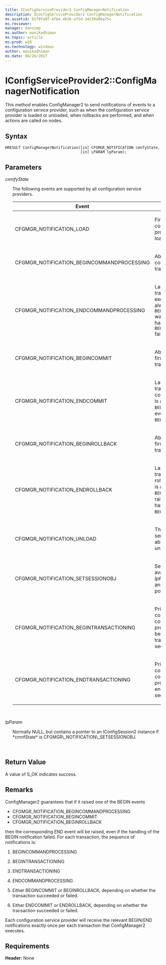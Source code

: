 ```yaml
---
title: IConfigServiceProvider2 ConfigManagerNotification
description: IConfigServiceProvider2 ConfigManagerNotification
ms.assetid: b1f0fe0f-afbe-4b36-a75d-34239a86a75c
ms.reviewer: 
manager: dansimp
ms.author: manikadhiman
ms.topic: article
ms.prod: w10
ms.technology: windows
author: manikadhiman
ms.date: 06/26/2017
---
```


# IConfigServiceProvider2::ConfigManagerNotification


This method enables ConfigManager2 to send notifications of events to a configuration service provider, such as when the configuration service provider is loaded or unloaded, when rollbacks are performed, and when actions are called on nodes.

## Syntax


``` syntax
HRESULT ConfigManagerNotification([in] CFGMGR_NOTIFICATION cmnfyState, 
                                  [in] LPARAM lpParam);
```

## Parameters


<a href="" id="cmnfystate"></a>*cmnfyState*
<ul style="list-style-type:none">
<li>
The following events are supported by all configuration service providers.

<table>
<colgroup>
<col width="50%" />
<col width="50%" />
</colgroup>
<thead>
<tr class="header">
<th>Event</th>
<th>Description</th>
</tr>
</thead>
<tbody>
<tr class="odd">
<td><p>CFGMGR_NOTIFICATION_LOAD</p></td>
<td><p>First time the configuration service provider is loaded/instantiated.</p></td>
</tr>
<tr class="even">
<td><p>CFGMGR_NOTIFICATION_BEGINCOMMANDPROCESSING</p></td>
<td><p>About to run the first command of a transaction.</p></td>
</tr>
<tr class="odd">
<td><p>CFGMGR_NOTIFICATION_ENDCOMMANDPROCESSING</p></td>
<td><p>Last command of transaction has executed. This event is always raised if <code>BEGINCOMMANDPROCESSING</code> was raised, even if the handling of <code>BEGINCOMMANDPROCESSING</code> failed.</p></td>
</tr>
<tr class="even">
<td><p>CFGMGR_NOTIFICATION_BEGINCOMMIT</p></td>
<td><p>About to commit the first command of a transaction.</p></td>
</tr>
<tr class="odd">
<td><p>CFGMGR_NOTIFICATION_ENDCOMMIT</p></td>
<td><p>Last command of a transaction has been committed. This event is always raised if <code>BEGINCOMMIT</code> was raised, even if the handling of <code>BEGINCOMMIT</code> failed.</p></td>
</tr>
<tr class="even">
<td><p>CFGMGR_NOTIFICATION_BEGINROLLBACK</p></td>
<td><p>About to roll back the first command of the transaction.</p></td>
</tr>
<tr class="odd">
<td><p>CFGMGR_NOTIFICATION_ENDROLLBACK</p></td>
<td><p>Last command of the transaction has been rolled back. This event is always raised if <code>BEGINROLLBACK</code> was raised, even if the handling of <code>BEGINROLLBACK</code> failed.</p></td>
</tr>
<tr class="even">
<td><p>CFGMGR_NOTIFICATION_UNLOAD</p></td>
<td><p>The configuration service provider is about to be unloaded/deleted.</p></td>
</tr>
<tr class="odd">
<td><p>CFGMGR_NOTIFICATION_SETSESSIONOBJ</p></td>
<td><p>Session object is available for use; <em>lpParam</em> can be cast to an IConfigSession2 pointer.</p></td>
</tr>
<tr class="even">
<td><p>CFGMGR_NOTIFICATION_BEGINTRANSACTIONING</p></td>
<td><p>Primarily used for compatibility with v1 configuration service providers. Signals the beginning of a transactioning sequence.</p></td>
</tr>
<tr class="odd">
<td><p>CFGMGR_NOTIFICATION_ENDTRANSACTIONING</p></td>
<td><p>Primarily used for compatibility with v1 configuration service providers. Signals the end of a transactioning sequence.</p></td>
</tr>
</tbody>
</table>
</li>
</ul>
<br>


<a href="" id="lpparam"></a>*lpParam*
<ul style="list-style-type:none">
<li>
Normally NULL, but contains a pointer to an IConfigSession2 instance if *cmnfState* is CFGMGR\_NOTIFICATION\_SETSESSIONOBJ.
</li>
</ul>
<br>

## Return Value

A value of S\_OK indicates success.

## Remarks

ConfigManager2 guarantees that if it raised one of the BEGIN events

-   CFGMGR\_NOTIFICATION\_BEGINCOMMANDPROCESSING
-   CFGMGR\_NOTIFICATION\_BEGINCOMMIT
-   CFGMGR\_NOTIFICATION\_BEGINROLLBACK

then the corresponding END event will be raised, even if the handling of the BEGIN notification failed.
For each transaction, the sequence of notifications is:

1.  BEGINCOMMANDPROCESSING

2.  BEGINTRANSACTIONING

3.  ENDTRANSACTIONING

4.  ENDCOMMANDPROCESSING

5.  Either BEGINCOMMIT or BEGINROLLBACK, depending on whether the transaction succeeded or failed.

6.  Either ENDCOMMIT or ENDROLLBACK, depending on whether the transaction succeeded or failed.

Each configuration service provider will receive the relevant BEGIN/END notifications exactly once per each transaction that ConfigManager2 executes.

## Requirements

**Header:** None

 






